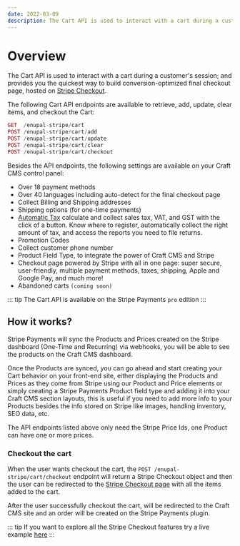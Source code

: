 ```yaml
---
date: 2022-03-09
description: The Cart API is used to interact with a cart during a customer's session; and provides you the quickest way to build conversion-optimized final checkout page, hosted on Stripe Checkout
---
```


# Overview

The Cart API is used to interact with a cart during a customer's session; and provides you the quickest way to build conversion-optimized final checkout page, hosted on [Stripe Checkout](https://stripe.com/docs/payments/checkout).

The following Cart API endpoints are available to retrieve, add, update, clear items, and checkout the Cart:

```php Endpoints
GET  /enupal-stripe/cart
POST /enupal-stripe/cart/add
POST /enupal-stripe/cart/update
POST /enupal-stripe/cart/clear
POST /enupal-stripe/cart/checkout
```

Besides the API endpoints, the following settings are available on your Craft CMS control panel:

- Over 18 payment methods
- Over 40 languages including auto-detect for the final checkout page
- Collect Billing and Shipping addresses
- Shipping options (for one-time payments)
- [Automatic Tax](https://stripe.com/tax) calculate and collect sales tax, VAT, and GST with the click of a button. Know where to register, automatically collect the right amount of tax, and access the reports you need to file returns.
- Promotion Codes
- Collect customer phone number
- Product Field Type, to integrate the power of Craft CMS and Stripe
- Checkout page powered by Stripe with all in one page: super secure, user-friendly, multiple payment methods, taxes, shipping, Apple and Google Pay, and much more!
- Abandoned carts `(coming soon)`

::: tip
The Cart API is available on the Stripe Payments `pro` edition
:::

## How it works?

Stripe Payments will sync the Products and Prices created on the Stripe dashboard (One-Time and Recurring) via webhooks, you will be able to see the products on the Craft CMS dashboard.

Once the Products are synced, you can go ahead and start creating your Cart behavior on your front-end site, either displaying the Products and Prices as they come from Stripe using our Product and Price elements or simply creating a Stripe Payments Product field type and adding it into your Craft CMS section layouts, this is useful if you need to add more info to your Products besides the info stored on Stripe like images, handling inventory, SEO data, etc.

The API endpoints listed above only need the Stripe Price Ids, one Product can have one or more prices.

### Checkout the cart

When the user wants checkout the cart, the `POST /enupal-stripe/cart/checkout` endpoint will return a Stripe Checkout object and then the user can be redirected to the [Stripe Checkout page](https://stripe.com/payments/checkout) with all the items added to the cart.

After the user successfully checkout the cart, will be redirected to the Craft CMS site and an order will be created on the Stripe Payments plugin.

::: tip
If you want to explore all the Stripe Checkout features try a live example [here](https://checkout.stripe.dev/)
:::
 
 

